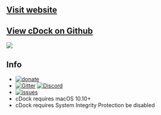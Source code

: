 [Visit website](https://cdock.macenhance.com/)
-
[View cDock on Github](https://github.com/w0lfschild/cDock2)
-

[![](https://hej.ai/wp-content/uploads/2017/01/Download-Button.png)](https://github.com/w0lfschild/app_updates/raw/master/cDock3/cDock.zip)

Info
-
* [![donate](https://www.paypalobjects.com/en_US/i/btn/btn_donate_SM.gif)](https://www.paypal.me/w0lfspapa)
* [![Gitter](https://badges.gitter.im/Join%20Chat.svg)](https://gitter.im/MacEnhance/MacForge)
[![Discord](https://img.shields.io/discord/608740492561219617)](https://discordapp.com/channels/608740492561219617/608740492640911378)
* [![issues](https://img.shields.io/github/issues/w0lfschild/cDock2)](https://github.com/w0lfschild/cDock2/issues)
* cDock requires macOS 10.10+
* cDock requires System Integrity Protection be disabled
